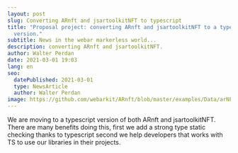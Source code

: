 ```yaml
---
layout: post
slug: Converting ARnft and jsartoolkitNFT to typescript
title: "Proposal project: converting ARnft and jsartoolkitNFT to a typescript
  version."
subtitle: News in the webar markerless world...
description: converting ARnft and jsartoolkitNFT.
author: Walter Perdan
date: 2021-03-01 19:03
lang: en
seo:
  datePublished: 2021-03-01
  type: NewsArticle
  author: Walter Perdan
image: https://github.com/webarkit/ARnft/blob/master/examples/Data/arNFT-logo.gif
---
```

We are moving to a typescript version of both ARnft and jsartoolkitNFT. There are many benefits doing this, first we add a strong type static checking thanks to typescript second we help developers that works with TS to use our libraries in their projects.